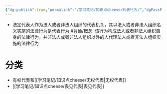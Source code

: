```yaml
---
{"dg-publish":true,"permalink":"/学习笔记/知识点cheese/代表行为/","dgPassFrontmatter":true,"created":"2024-09-16T10:44:44.631+08:00","updated":"2024-09-16T21:25:35.879+08:00"}
---
```


- 法定代表人作为法人或者非法人组织的代表机关，其以法人或者非法人组织名义实施的法律行为是代表行为 #背诵/概念 
·该行为构成法人或者非法人组织自身的法律行为，并非法人或者非法人组织以外的人代理法人或者非法人组织实施的法律行为

# 分类
- 有权代表和[[学习笔记/知识点cheese/无权代表\|无权代表]]
- [[学习笔记/知识点cheese/表见代表\|表见代表]]